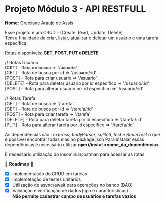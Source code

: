# Projeto Módulo 3 - API RESTFULL 
__Nome:__ Greiciane Araujo de Assis 


Esse projeto é um CRUD - (Create, Read, Update, Delete) <br/> 
Tem a finalidade de criar, listar, atualizar e deletar um usuário e uma tarefa específica. 

Rotas disponíveis: __GET, POST, PUT e DELETE__

  // Rotas Usuário <br/> 
    [GET] - Rota de busca =>  '/usuario' <br/> 
    [GET] - Rota de busca por id => '/usuario/:id' <br/> 
    [POST] - Rota para criar usuario => '/usuario' <br/> 
    [DELETE] - Rota para deletar usuario por id específico => '/usuario/:id' <br/> 
    [POST] - Rota para alterar usuario por id específico => '/usuario/:id' <br/> 
    
   // Rotas Tarefa <br/> 
    [GET] - Rota de busca => '/tarefa' <br/>
    [GET] - Rota de busca por id => '/tarefa/:id' <br/> 
    [POST] - Rota para criar tarefa => '/tarefa' <br/> 
    [DELETE] - Rota para deletar tarefa por id específico => '/tarefa/:id' <br/> 
    [PUT] - Rota para alterar tarefa por id específico => '/tarefa/:id' <br/> 

As dependências são : *express, bodyParser, sqlite3, test e SuperTest* o que é possível encontrar todas elas no package.json 
Para instalar essas dependências é necessário utilizar __npm i/instal <nome_da_dependência>__


É necessário utilização do insominia/postman para acessar as rotas

  :pushpin: __Roadmap__ :pushpin:
  - [x] implementação do CRUD em tarefas 
  - [x] implemetação de testes unitários
  - [x] Utilização de async/await para operações no banco (DAO)
  - [x] Validação e verificação de dados (tipo e características) <br/> 
__Não permite cadastrar campo de usuários e tarefas vazios__
